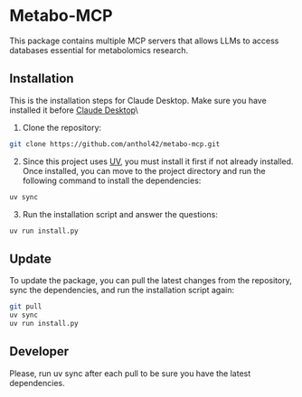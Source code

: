 # Metabo-MCP
This package contains multiple MCP servers that allows LLMs to access databases essential for metabolomics research.

## Installation
This is the installation steps for Claude Desktop. Make sure you have installed it before [Claude Desktop](https://claude.ai/download)\
1. Clone the repository:
```bash
git clone https://github.com/anthol42/metabo-mcp.git
```
2. Since this project uses [UV](https://docs.astral.sh/uv/getting-started/installation/), you must install it first if not already installed. Once 
installed, you can move to the project directory and run the following command to install the dependencies:
```bash
uv sync
```
3. Run the installation script and answer the questions:
```bash
uv run install.py
```

## Update 
To update the package, you can pull the latest changes from the repository, sync the dependencies, and run the 
installation script again:
```bash
git pull
uv sync
uv run install.py
```
## Developer
Please, run uv sync after each pull to be sure you have the latest dependencies.